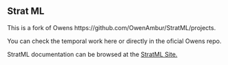 
<h2>Strat ML</h2>

<p> This is a fork of Owens https://github.com/OwenAmbur/StratML/projects.</p>

<p>You can check the temporal work here or directly in the oficial Owens repo.</p>

<p>StratML documentation can be browsed at the <a href="http://www.stratml.us" >StratML Site.</a></p>


